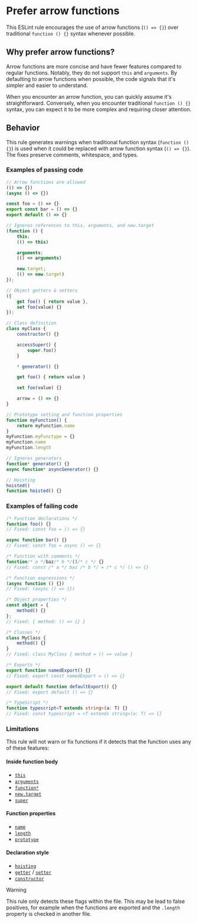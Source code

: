 # Prefer arrow functions

This ESLint rule encourages the use of arrow functions (`() => {}`) over traditional `function () {}` syntax whenever possible.


## Why prefer arrow functions?

Arrow functions are more concise and have fewer features compared to regular functions. Notably, they do not support `this` and `arguments`. By defaulting to arrow functions when possible, the code signals that it's simpler and easier to understand.

When you encounter an arrow function, you can quickly assume it's straightforward. Conversely, when you encounter traditional `function () {}` syntax, you can expect it to be more complex and requiring closer attention.

## Behavior

This rule generates warnings when traditional function syntax (`function () {}`) is used when it could be replaced with arrow function syntax (`() => {}`). The fixes preserve comments, whitespace, and types.


### Examples of passing code
```js
// Arrow functions are allowed
(() => {})
(async () => {})

const foo = () => {}
export const bar = () => {}
export default () => {}

// Ignores references to this, arguments, and new.target
(function () {
    this;
    (() => this)

    arguments;
    (() => arguments)

    new.target;
    (() => new.target)
});

// Object getters & setters
({
    get foo() { return value },
    set foo(value) {}
});

// Class definition
class myClass {
    constructor() {}

    accessSuper() {
        super.foo()
    }

    * generator() {}

    get foo() { return value }

    set foo(value) {}

    arrow = () => {}
}

// Prototype setting and function properties
function myFunction() {
    return myFunction.name
}
myFunction.myFunctype = {}
myFunction.name
myFunction.length

// Ignores generators
function* generator() {}
async function* asyncGenerator() {}

// Hoisting
hoisted()
function hoisted() {}
```


### Examples of failing code

<!-- eslint-disable pvtnbr/prefer-arrow-functions -->
```ts
/* Function declarations */
function foo() {}
// Fixed: const foo = () => {}

async function bar() {}
// Fixed: const foo = async () => {}

/* Function with comments */
function/* a */baz/* b */()/* c */ {}
// Fixed: const /* a */ baz /* b */ = /* c */ () => {}

/* Function expressions */
(async function () {})
// Fixed: (async () => {})

/* Object properties */
const object = {
    method() {}
};
// Fixed: { method: () => {} }

/* Classes */
class MyClass {
    method() {}
}
// Fixed: class MyClass { method = () => value }

/* Exports */
export function namedExport() {}
// Fixed: export const namedExport = () => {}

export default function defaultExport() {}
// Fixed: export default () => {}

/* TypeScript */
function typescript<T extends string>(a: T) {}
// Fixed: const typescript = <T extends string>(a: T) => {}
```
<!-- eslint-enable pvtnbr/prefer-arrow-functions -->

### Limitations
This rule will not warn or fix functions if it detects that the function uses any of these features:

#### Inside function body
- [`this`](https://developer.mozilla.org/en-US/docs/Web/JavaScript/Reference/Operators/this)
- [`arguments`](https://developer.mozilla.org/en-US/docs/Web/JavaScript/Reference/Functions/arguments)
- [`function*`](https://developer.mozilla.org/en-US/docs/Web/JavaScript/Reference/Statements/function*)
- [`new.target`](https://developer.mozilla.org/en-US/docs/Web/JavaScript/Reference/Operators/new.target)
- [`super`](https://developer.mozilla.org/en-US/docs/Web/JavaScript/Reference/Operators/super)

#### Function properties
- [`name`](https://developer.mozilla.org/en-US/docs/Web/JavaScript/Reference/Global_Objects/Function/name)
- [`length`](https://developer.mozilla.org/en-US/docs/Web/JavaScript/Reference/Global_Objects/Function/length)
- [`prototype`](https://developer.mozilla.org/en-US/docs/Web/JavaScript/Reference/Global_Objects/Function/prototype)

#### Declaration style
- [`hoisting`](https://developer.mozilla.org/en-US/docs/Web/JavaScript/Reference/Statements/function#hoisting)
- [`getter`](https://developer.mozilla.org/en-US/docs/Web/JavaScript/Reference/Functions/get) / [`setter`](https://developer.mozilla.org/en-US/docs/Web/JavaScript/Reference/Functions/set)
- [`constructor`](https://developer.mozilla.org/en-US/docs/Web/JavaScript/Reference/Classes/constructor)


> [!WARNING]  
> This rule only detects these flags within the file. This may be lead to false positives, for example when the functions are exported and the `.length` property is checked in another file.
